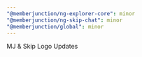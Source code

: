 ```yaml
---
"@memberjunction/ng-explorer-core": minor
"@memberjunction/ng-skip-chat": minor
"@memberjunction/global": minor
---
```


MJ & Skip Logo Updates
